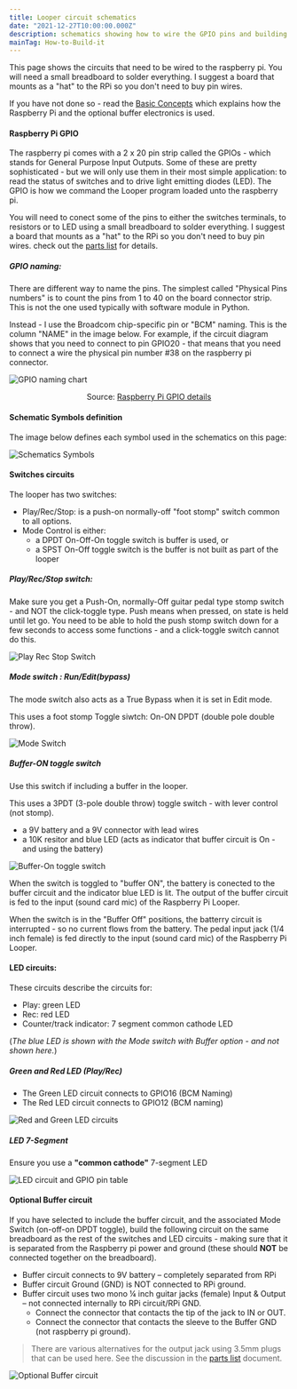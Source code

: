 ```yaml
---
title: Looper circuit schematics
date: "2021-12-27T10:00:00.000Z"
description: schematics showing how to wire the GPIO pins and building a buffer for your instrument
mainTag: How-to-Build-it
---
```


This page shows the circuits that need to be wired to the raspberry pi. You will need a small breadboard to solder everything. I suggest a board that mounts as a "hat" to the RPi so you don't need to buy pin wires.

If you have not done so - read the [Basic Concepts](/Looper/How-to-Build-it-Introduction/) which explains how the Raspberry Pi and the optional buffer electronics is used.

#### Raspberry Pi GPIO

The raspberry pi comes with a 2 x 20 pin strip called the GPIOs - which stands for General Purpose Input Outputs.  Some of these are pretty sophisticated - but we will only use them in their most simple application: to read the status of switches and to drive light emitting diodes (LED).  The GPIO is how we command the Looper program loaded unto the raspberry pi.

You will need to conect some of the pins to either the switches terminals, to resistors or to LED using a small breadboard to solder everything. I suggest a board that mounts as a "hat" to the RPi so you don't need to buy pin wires. check out the [parts list](/Looper/How-to-Build-it-parts-list/) for details.

##### GPIO naming:

There are different way to name the pins.  The simplest called "Physical Pins numbers" is to count the pins from 1 to 40 on the board connector strip.  This is not  the one used typically with software module in Python.  

Instead - I use the  Broadcom chip-specific pin or "BCM" naming. This is the column "NAME" in the image below.  For example, if the circuit diagram shows that you need to connect to pin GPIO20 - that means that you need to connect a wire the physical pin number #38 on the raspberry pi connector.

![GPIO naming chart](./header_pinout.jpg)
 
 <p style="text-align: center;">Source: <a target="_blank" href=https://learn.sparkfun.com/tutorials/raspberry-gpio/gpio-pinout>Raspberry Pi GPIO details</a></p>

 #### Schematic Symbols definition

 The image below defines each symbol used in the schematics on this page: 

 ![Schematics Symbols](./schematicsSymbols.png)

#### Switches circuits

The looper has two switches:
- Play/Rec/Stop: is a push-on normally-off  "foot stomp" switch common to all options.
- Mode Control is either:
    - a DPDT On-Off-On toggle switch is buffer is used, or
    - a SPST On-Off toggle switch is the buffer is not built as part of the looper

##### Play/Rec/Stop switch:
Make sure you get a Push-On, normally-Off guitar pedal type stomp switch - and NOT the click-toggle type.  Push means when pressed, on state is held until let go.  You need to be able to hold the push stomp switch down for a few seconds to access some functions - and a click-toggle switch cannot do this.

![Play Rec Stop Switch](./push_stomp.png)

##### Mode switch : Run/Edit(bypass)

The mode switch also acts as a True Bypass when it is set in Edit mode.

This uses a foot stomp Toggle siwtch: On-ON DPDT (double pole double throw).

![Mode Switch](./modeBypassSw.png)

##### Buffer-ON toggle switch 
Use this switch if including a buffer in the looper.

This uses a 3PDT (3-pole double throw) toggle switch - with lever control (not stomp).
- a 9V battery and a 9V connector with lead wires
- a 10K resitor and blue LED (acts as indicator that buffer circuit is On - and using the battery)

![Buffer-On toggle switch](./bufferOn.png)

When the switch is toggled to "buffer ON", the battery is conected to the buffer circuit and the indicator blue LED is lit.  The output of the buffer circuit is fed to the input (sound card mic) of the Raspberry Pi Looper.

When the switch is in the "Buffer Off" positions, the batterry circuit is interrupted - so no current flows from the battery.  The pedal input jack (1/4 inch female) is fed directly to the input (sound card mic) of the Raspberry Pi Looper.


#### LED circuits:
These circuits describe the circuits for:
- Play: green LED
- Rec: red LED
- Counter/track indicator: 7 segment common cathode LED

(*The blue LED is shown with the Mode switch with Buffer option - and not shown here.*)

##### Green and Red LED (Play/Rec)
- The Green LED circuit connects to GPIO16 (BCM Naming)
- The Red LED circuit connects to GPIO12 (BCM naming)

![Red and Green LED circuits](./LED_rec_play.png)

##### LED 7-Segment
Ensure you use a **"common cathode"** 7-segment LED

![LED circuit and GPIO pin table](./7segment_gpio.png)

#### Optional Buffer circuit
If you have selected to include the buffer circuit, and the associated Mode Switch (on-off-on DPDT toggle), build the following circuit on the same breadboard as the rest of the switches and LED circuits - making sure that it is separated from the Raspberry pi power and ground (these should **NOT** be connected together on the breadboard).

- Buffer circuit connects to 9V battery – completely separated from RPi
- Buffer circuit Ground (GND) is NOT connected to RPi ground.
- Buffer circuit uses two mono ¼ inch guitar jacks (female) Input & Output – not connected internally to RPi circuit/RPi GND.  
    - Connect the connector  that contacts the tip of the jack to IN or OUT.  
    - Connect the connector that contacts the sleeve to the Buffer GND (not raspberry pi ground).

> There are various alternatives for the output jack using 3.5mm plugs that can be used here.  See the discussion in the [parts list](/Looper/How-to-Build-it-parts-list/) document.

![Optional Buffer circuit](./buffer.png)





